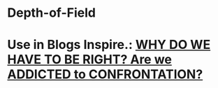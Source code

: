# Depth-of-Field
# Use in Blogs Inspire.: [WHY DO WE HAVE TO BE RIGHT? Are we ADDICTED to CONFRONTATION?](https://youtu.be/aipsipcmb-k)
